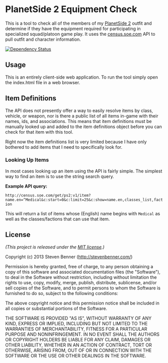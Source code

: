# PlanetSide 2 Equipment Check

This is a tool to check all of the members of my [PlanetSide 2](https://www.planetside2.com/) outfit and determine if they have the equipment required for participating in specialized squad/platoon game play. It uses the [census.soe.com](https://census.soe.com/) API to pull outfit and character information.

[![Dependency Status](https://gemnasium.com/stevenbenner/ps2-equipment-check.png)](https://gemnasium.com/stevenbenner/ps2-equipment-check)

## Usage

This is an entirely client-side web application. To run the tool simply open the index.html file in a web browser.

## Item Definitions

The API does not presently offer a way to easily resolve items by class, vehicle, or weapon, nor is there a public list of all items in-game with their names, ids, and associations. This means that item definitions must be manually looked up and added to the item definitions object before you can check for that item with this tool.

Right now the item definitions list is very limited because I have only bothered to add items that I need to specifically look for.

### Looking Up Items

In most cases looking up an item using the API is fairly simple. The simplest way to find an item is to use the string search query.

**Example API query:**

`http://census.soe.com/get/ps2:v1/item?name.en=^Medical&c:start=0&c:limit=25&c:show=name.en,classes_list,faction`

This will return a list of items whose (English) name begins with `Medical` as well as the classes/factions that can use that item.

## License

*(This project is released under the [MIT license](https://raw.github.com/stevenbenner/ps2-equipment-check/master/LICENSE.txt).)*

Copyright (c) 2013 Steven Benner (http://stevenbenner.com/)

Permission is hereby granted, free of charge, to any person obtaining a copy of this software and associated documentation files (the "Software"), to deal in the Software without restriction, including without limitation the rights to use, copy, modify, merge, publish, distribute, sublicense, and/or sell copies of the Software, and to permit persons to whom the Software is furnished to do so, subject to the following conditions:

The above copyright notice and this permission notice shall be included in all copies or substantial portions of the Software.

THE SOFTWARE IS PROVIDED "AS IS", WITHOUT WARRANTY OF ANY KIND, EXPRESS OR IMPLIED, INCLUDING BUT NOT LIMITED TO THE WARRANTIES OF MERCHANTABILITY, FITNESS FOR A PARTICULAR PURPOSE AND NONINFRINGEMENT. IN NO EVENT SHALL THE AUTHORS OR COPYRIGHT HOLDERS BE LIABLE FOR ANY CLAIM, DAMAGES OR OTHER LIABILITY, WHETHER IN AN ACTION OF CONTRACT, TORT OR OTHERWISE, ARISING FROM, OUT OF OR IN CONNECTION WITH THE SOFTWARE OR THE USE OR OTHER DEALINGS IN THE SOFTWARE.
